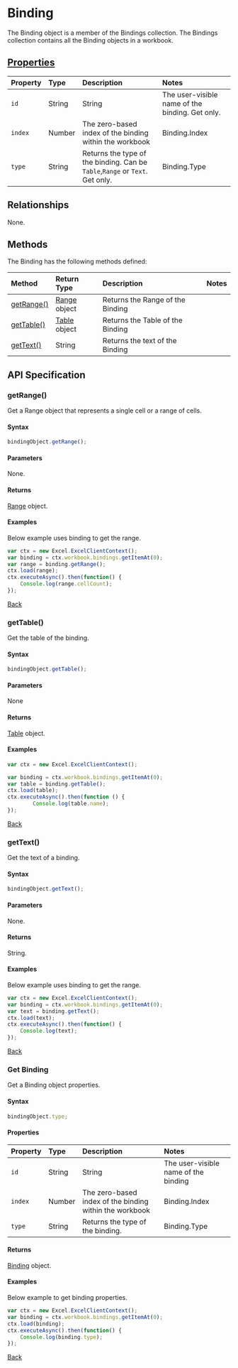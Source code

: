 # Binding
The Binding object is a member of the Bindings collection. The Bindings collection contains all the Binding objects in a workbook.

## [Properties](#get-binding)

| Property       | Type    |Description|Notes |
|:---------------|:--------|:----------|:-----|
|`id`   | String | String |The user-visible name of the binding. Get only.|Binding.Name    |       
|`index`| Number |The zero-based index of the binding within the workbook|Binding.Index|
|`type`| String |Returns the type of the binding. Can be `Table`,`Range` or `Text`. Get only. |Binding.Type|


## Relationships
None.    

## Methods
The Binding has the following methods defined:

| Method     | Return Type    |Description|Notes  |
|:-----------------|:--------|:----------|:------|
|[getRange()][getrange-link]| [Range](range.md) object |Returns the Range of the Binding| |
|[getTable()][gettable-link]| [Table](table.md) object |Returns the Table of the Binding| |  
|[getText()][gettable-link]| String |Returns the text of the Binding| |  

## API Specification 
### getRange()

Get a Range object that represents a single cell or a range of cells. 

#### Syntax

```js
bindingObject.getRange();
```
#### Parameters
None.

#### Returns

[Range](range.md) object.

#### Examples

Below example uses binding to get the range.

```js
var ctx = new Excel.ExcelClientContext();
var binding = ctx.workbook.bindings.getItemAt(0);
var range = binding.getRange();
ctx.load(range);
ctx.executeAsync().then(function() {
	Console.log(range.cellCount);
});
```

[Back](#methods)

### getTable()

Get the table of the binding. 

#### Syntax
```js
bindingObject.getTable();
```
#### Parameters

None

#### Returns

[Table](table.md) object.

#### Examples

```js
var ctx = new Excel.ExcelClientContext();

var binding = ctx.workbook.bindings.getItemAt(0);
var table = binding.getTable();
ctx.load(table);
ctx.executeAsync().then(function () {
		Console.log(table.name);
});
```
[Back](#methods)

### getText()

Get the text of a binding. 

#### Syntax

```js
bindingObject.getText();
```
#### Parameters
None.

#### Returns
String.

#### Examples

Below example uses binding to get the range.

```js
var ctx = new Excel.ExcelClientContext();
var binding = ctx.workbook.bindings.getItemAt(0);
var text = binding.getText();
ctx.load(text);
ctx.executeAsync().then(function() {
	Console.log(text);
});
```

[Back](#methods)

### Get Binding

Get a Binding object properties. 

#### Syntax

```js
bindingObject.type;
```
#### Properties
| Property       | Type    |Description|Notes |
|:---------------|:--------|:----------|:-----|
|`id`   | String | String |The user-visible name of the binding|Binding.Name    |       
|`index`| Number |The zero-based index of the binding within the workbook|Binding.Index|
|`type`| String |Returns the type of the binding. |Binding.Type|


#### Returns

[Binding](binding.md) object.

#### Examples

Below example to get binding properties.

```js
var ctx = new Excel.ExcelClientContext();
var binding = ctx.workbook.bindings.getItemAt(0);
ctx.load(binding);
ctx.executeAsync().then(function() {
	Console.log(binding.type);
});
```

[Back](#properties)




[getrange-link]: #getrange
[gettable-link]: #gettable
